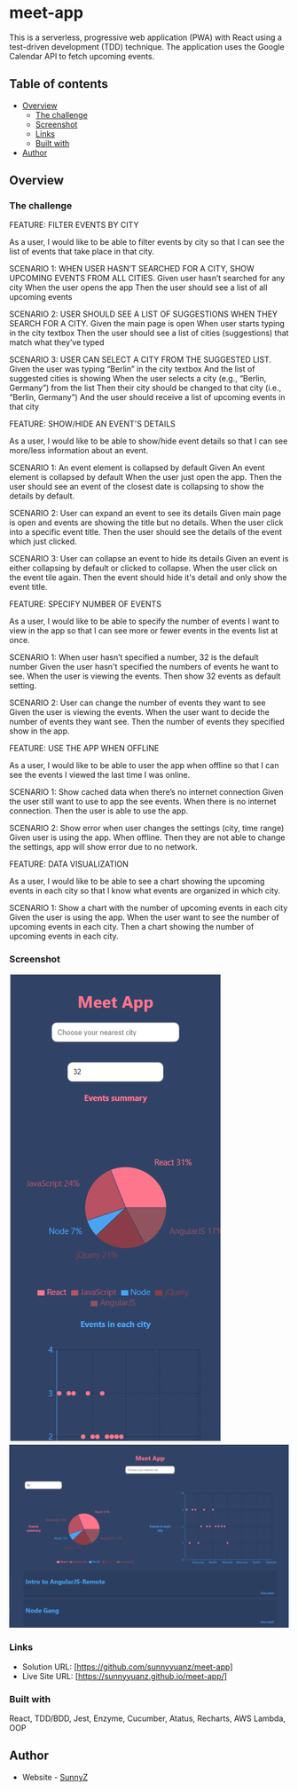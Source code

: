 # meet-app

This is a serverless, progressive web application (PWA) with React using a test-driven
development (TDD) technique. The application uses the Google Calendar API to fetch
upcoming events.

## Table of contents

- [Overview](#overview)
  - [The challenge](#the-challenge)
  - [Screenshot](#screenshot)
  - [Links](#links)
  - [Built with](#built-with)
- [Author](#author)

## Overview

### The challenge

FEATURE: FILTER EVENTS BY CITY

As a user, I would like to be able to filter events by city so that I can see the list of events that take place in that city.

SCENARIO 1: WHEN USER HASN’T SEARCHED FOR A CITY, SHOW UPCOMING EVENTS FROM ALL CITIES.
Given user hasn’t searched for any city
When the user opens the app
Then the user should see a list of all upcoming events

SCENARIO 2: USER SHOULD SEE A LIST OF SUGGESTIONS WHEN THEY SEARCH FOR A CITY.
Given the main page is open
When user starts typing in the city textbox
Then the user should see a list of cities (suggestions) that match what they’ve typed

SCENARIO 3: USER CAN SELECT A CITY FROM THE SUGGESTED LIST.
Given the user was typing “Berlin” in the city textbox
And the list of suggested cities is showing
When the user selects a city (e.g., “Berlin, Germany”) from the list
Then their city should be changed to that city (i.e., “Berlin, Germany”)
And the user should receive a list of upcoming events in that city

FEATURE: SHOW/HIDE AN EVENT'S DETAILS

As a user, I would like to be able to show/hide event details so that I can see more/less information about an event.

SCENARIO 1: An event element is collapsed by default
Given An event element is collapsed by default
When the user just open the app.
Then the user should see an event of the closest date is collapsing to show the details by default.

SCENARIO 2: User can expand an event to see its details
Given main page is open and events are showing the title but no details.
When the user click into a specific event title.
Then the user should see the details of the event which just clicked.

SCENARIO 3: User can collapse an event to hide its details
Given an event is either collapsing by default or clicked to collapse.
When the user click on the event tile again.
Then the event should hide it's detail and only show the event title.

FEATURE: SPECIFY NUMBER OF EVENTS

As a user, I would like to be able to specify the number of events I want to view in the app so that I can see more or fewer events in the events list at once.

SCENARIO 1: When user hasn’t specified a number, 32 is the default number
Given the user hasn't specified the numbers of events he want to see.
When the user is viewing the events.
Then show 32 events as default setting.

SCENARIO 2: User can change the number of events they want to see
Given the user is viewing the events.
When the user want to decide the number of events they want see.
Then the number of events they specified show in the app.

FEATURE: USE THE APP WHEN OFFLINE

As a user, I would like to be able to user the app when offline so that I can see the events I viewed the last time I was online.

SCENARIO 1: Show cached data when there’s no internet connection
Given the user still want to use to app the see events.
When there is no internet connection.
Then the user is able to use the app.

SCENARIO 2: Show error when user changes the settings (city, time range)
Given user is using the app.
When offline.
Then they are not able to change the settings, app will show error due to no network.

FEATURE: DATA VISUALIZATION

As a user, I would like to be able to see a chart showing the upcoming events in each city so that I know what events are organized in which city.

SCENARIO 1: Show a chart with the number of upcoming events in each city
Given the user is using the app.
When the user want to see the number of upcoming events in each city.
Then a chart showing the number of upcoming events in each city.

### Screenshot

![Mobile Screenshot](/screenshot/Mobile_screenshot.PNG)
![Desktop Screenshot](/screenshot/Desktop_screenshot.PNG)

### Links

- Solution URL: [https://github.com/sunnyyuanz/meet-app]
- Live Site URL: [https://sunnyyuanz.github.io/meet-app/]

### Built with

React, TDD/BDD, Jest, Enzyme, Cucumber, Atatus, Recharts, AWS Lambda, OOP

## Author

- Website - [SunnyZ](https://github.com/sunnyyuanz)
